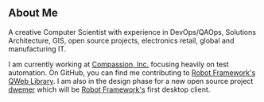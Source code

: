 ## About Me
A creative Computer Scientist with experience in DevOps/QAOps, Solutions Architecture, GIS, open source projects, electronics retail, global and manufacturing IT.

I am currently working at [Compassion, Inc.](https://compassion.com) focusing heavily on test automation. On GitHub, you can find me contributing to [Robot Framework's](jttps://robotframework.org) [QWeb Library](https://qweblibrary.org). I am also in the design phase for a new open source project [dwemer](https://github.com/kalyncoose/dwemer) which will be [Robot Framework's](jttps://robotframework.org) first desktop client.
